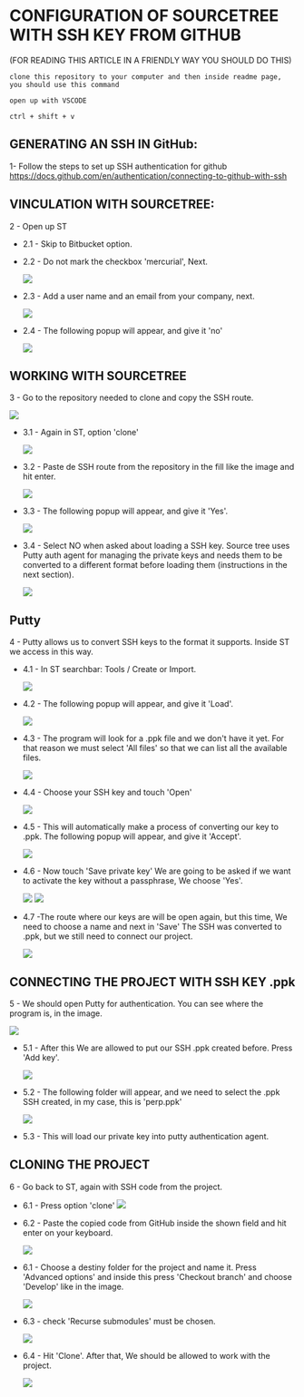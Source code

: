 # CONFIGURATION OF SOURCETREE WITH SSH KEY FROM GITHUB

(FOR READING THIS ARTICLE IN A FRIENDLY WAY YOU SHOULD DO THIS)

```shell
clone this repository to your computer and then inside readme page, you should use this command

open up with VSCODE

ctrl + shift + v

```

## GENERATING AN SSH IN GitHub:

1- Follow the steps to set up SSH authentication for github https://docs.github.com/en/authentication/connecting-to-github-with-ssh

## VINCULATION WITH SOURCETREE:

2 - Open up ST

- 2.1 - Skip to Bitbucket option.

- 2.2 - Do not mark the checkbox 'mercurial', Next.

  ![](./img/7.png)

- 2.3 - Add a user name and an email from your company, next.

  ![](./img/8.png)

* 2.4 - The following popup will appear, and give it 'no'

  ![](./img/9.png)

## WORKING WITH SOURCETREE

3 - Go to the repository needed to clone and copy the SSH route.

![](./img/10.png)

- 3.1 - Again in ST, option 'clone'

  ![](./img/11.png)

- 3.2 - Paste de SSH route from the repository in the fill like the image and hit enter.

  ![](./img/12.png)

- 3.3 - The following popup will appear, and give it 'Yes'.

  ![](./img/13.png)

- 3.4 - Select NO when asked about loading a SSH key. Source tree uses Putty auth agent for managing the private keys and needs them to be converted to a different format before loading them (instructions in the next section).

  ![](./img/14.png)

## Putty

4 - Putty allows us to convert SSH keys to the format it supports. Inside ST we access in this way.

- 4.1 - In ST searchbar: Tools / Create or Import.

  ![](./img/16.png)

- 4.2 - The following popup will appear, and give it 'Load'.

  ![](./img/17.png)

- 4.3 - The program will look for a .ppk file and we don't have it yet. For that reason we must select 'All files' so that we can list all the available files.

  ![](./img/21.png)

- 4.4 - Choose your SSH key and touch 'Open'

  ![](./img/22.png)

- 4.5 - This will automatically make a process of converting our key to .ppk. The following popup will appear, and give it 'Accept'.

  ![](./img/23.png)

- 4.6 - Now touch 'Save private key' We are going to be asked if we want to activate the key without a passphrase, We choose 'Yes'.

  ![](./img/24.png)
  ![](./img/25.png)

- 4.7 -The route where our keys are will be open again, but this time, We need to choose a name and next in 'Save' The SSH was converted to .ppk, but we still need to connect our project.

  ![](./img/26.png)

## CONNECTING THE PROJECT WITH SSH KEY .ppk

5 - We should open Putty for authentication. You can see where the program is, in the image.

![](./img/28.png)

- 5.1 - After this We are allowed to put our SSH .ppk created before. Press 'Add key'.

  ![](./img/27.png)

- 5.2 - The following folder will appear, and we need to select the .ppk SSH created, in my case, this is 'perp.ppk'

  ![](./img/29.png)

- 5.3 - This will load our private key into putty authentication agent.

## CLONING THE PROJECT

6 - Go back to ST, again with SSH code from the project.

- 6.1 - Press option 'clone'
  ![](./img/11.png)

- 6.2 - Paste the copied code from GitHub inside the shown field and hit enter on your keyboard.

  ![](./img/12.png)

- 6.1 - Choose a destiny folder for the project and name it. Press 'Advanced options' and inside this press 'Checkout branch' and choose 'Develop' like in the image.

  ![](./img/31.png)

- 6.3 - check 'Recurse submodules' must be chosen.

  ![](./img/32.png)

- 6.4 - Hit 'Clone'. After that, We should be allowed to work with the project.

  ![](./img/34.png)
